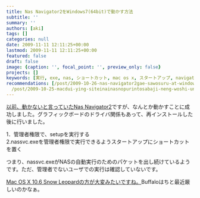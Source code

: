 ```yaml
---
title: Nas Navigator2をWindows7(64bit)で動かす方法
subtitle: ''
summary: ''
authors: [aki]
tags: []
categories: null
date: 2009-11-11 12:11:25+00:00
lastmod: 2009-11-11 12:11:25+00:00
featured: false
draft: false
image: {caption: '', focal_point: '', preview_only: false}
projects: []
keywords: [実行, exe, nas, ショートカット, mac os x, スタートアップ, navigator, 管理者, パケット, setup]
recommendations: [/post/2009-10-26-nas-navigator2gae-sawosuru-at-windows7-64bit/,
  /post/2009-10-25-macdui-ying-siteinainasnopurintosabaji-neng-woshi-uniha/, /post/2009-05-16-apple-storegawell-back-soonni-dot-dot-dot/]
---
```


[以前、動かないと言っていたNas Navigator2](https://chezo.uno/post/2009-10-26-nas-navigator2gae-sawosuru-at-windows7-64bit\index.md)ですが、なんとか動かすことに成功しました。グラフィックボードのドライバ関係もあって、再インストールした後に行いました。

1．管理者権限で、setupを実行する  
2.nassvc.exeを管理者権限で実行できるようスタートアップにショートカットを置く

つまり、nassvc.exeがNASの自動実行のためのパケットを出し続けているようです。ただ、管理者でないユーザでの実行は確認していないです。

[Mac OS X 10.6 Snow Leopardの方が大変みたいですね。](http://d.hatena.ne.jp/tadamesi/20090913/p2)Buffaloはちと最近厳しいのかなぁ。



